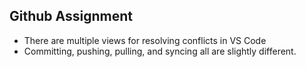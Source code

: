 ## Github Assignment
* There are multiple views for resolving conflicts in VS Code
* Committing, pushing, pulling, and syncing all are slightly different. 